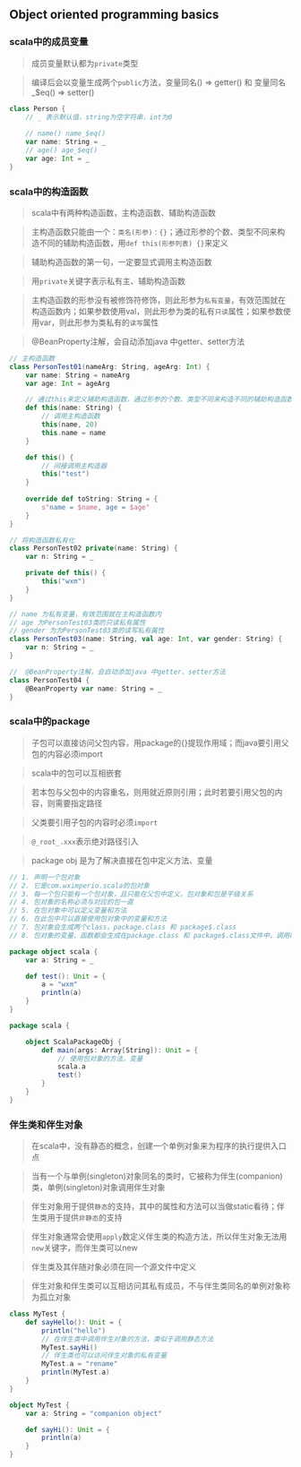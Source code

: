 ## Object oriented programming basics

### scala中的成员变量

> 成员变量默认都为`private`类型

> 编译后会以变量生成两个`public`方法，变量同名() => getter() 和 变量同名_$eq() => setter()

```scala
class Person {
    // _ 表示默认值，string为空字符串，int为0
    
    // name() name_$eq()
    var name: String = _
    // age() age_$eq()
    var age: Int = _
}
```

### scala中的构造函数

> scala中有两种构造函数，主构造函数、辅助构造函数

> 主构造函数只能由一个：`类名(形参)：{}`；通过形参的个数、类型不同来构造不同的辅助构造函数，用`def this(形参列表) {}`来定义

> 辅助构造函数的第一句，一定要显式调用主构造函数

> 用`private`关键字表示私有主、辅助构造函数

> 主构造函数的形参没有被修饰符修饰，则此形参为`私有变量`，有效范围就在构造函数内；如果参数使用val，则此形参为类的私有`只读`属性；如果参数使用var，则此形参为类私有的`读写`属性

> @BeanProperty注解，会自动添加java 中getter、setter方法

```scala
// 主构造函数
class PersonTest01(nameArg: String, ageArg: Int) {
    var name: String = nameArg
    var age: Int = ageArg

    // 通过this来定义辅助构造函数，通过形参的个数、类型不同来构造不同的辅助构造函数
    def this(name: String) {
        // 调用主构造函数
        this(name, 20)
        this.name = name
    }

    def this() {
        // 间接调用主构造器
        this("test")
    }
   
    override def toString: String = {
        s"name = $name, age = $age"
    }
}

// 将构造函数私有化
class PersonTest02 private(name: String) {
    var n: String = _

    private def this() {
        this("wxm")
    }
}

// name 为私有变量，有效范围就在主构造函数内
// age 为PersonTest03类的只读私有属性
// gender 为为PersonTest03类的读写私有属性
class PersonTest03(name: String, val age: Int, var gender: String) {
    var n: String = _
}

//  @BeanProperty注解，会自动添加java 中getter、setter方法
class PersonTest04 {
    @BeanProperty var name: String = _
}
```

### scala中的package

> 子包可以直接访问父包内容，用package的{}提现作用域；而java要引用父包的内容必须import

> scala中的包可以互相嵌套

> 若本包与父包中的内容重名，则用就近原则引用；此时若要引用父包的内容，则需要指定路径

> 父类要引用子包的内容时必须`import`

> `@_root_.xxx`表示绝对路径引入

> package obj 是为了解决直接在包中定义方法、变量

```scala
// 1. 声明一个包对象
// 2. 它是com.wximperio.scala的包对象
// 3. 每一个包只能有一个包对象，且只能在父包中定义，包对象和包是平级关系
// 4. 包对象的名称必须与对应的包一直
// 5. 在包对象中可以定义变量和方法
// 6. 在此包中可以直接使用包对象中的变量和方法
// 7. 包对象会生成两个class，package.class 和 package$.class
// 8. 包对象的变量、函数都会生成在package.class 和 package$.class文件中，调用时是去找这两个class

package object scala {
    var a: String = _

    def test(): Unit = {
        a = "wxm"
        println(a)
    }
}

package scala {

    object ScalaPackageObj {
        def main(args: Array[String]): Unit = {
            // 使用包对象的方法，变量
            scala.a
            test()
        }
    }
}
```

### 伴生类和伴生对象

> 在scala中，没有静态的概念，创建一个单例对象来为程序的执行提供入口点

> 当有一个与单例(singleton)对象同名的类时，它被称为伴生(companion)类，单例(singleton)对象调用伴生对象

> 伴生对象用于提供`静态`的支持，其中的属性和方法可以当做static看待；伴生类用于提供`非静态`的支持

> 伴生对象通常会使用`apply`数定义伴生类的构造方法，所以伴生对象无法用`new`关键字，而伴生类可以new

> 伴生类及其伴随对象必须在同一个源文件中定义

> 伴生对象和伴生类可以互相访问其私有成员，不与伴生类同名的单例对象称为孤立对象

```scala
class MyTest {
    def sayHello(): Unit = {
        println("hello")
        // 在伴生类中调用伴生对象的方法，类似于调用静态方法
        MyTest.sayHi()
        // 伴生类也可以访问伴生对象的私有变量
        MyTest.a = "rename"
        println(MyTest.a)
    }
}

object MyTest {
    var a: String = "companion object"

    def sayHi(): Unit = {
        println(a)
    }
}
```
